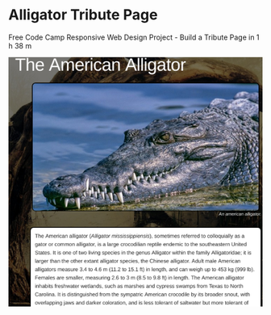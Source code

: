 # Alligator Tribute Page 
Free Code Camp Responsive Web Design Project - Build a Tribute Page in 1 h 38 m

<center>

![Alligator Tribute Page screenshot](doc/img/screenshot.png)

</center>
